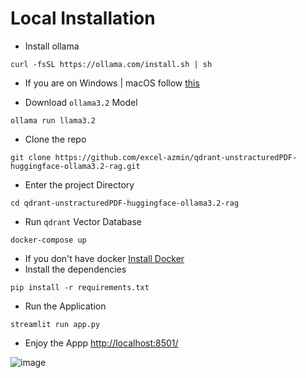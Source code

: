 # Local Installation 

* Install ollama 
```
curl -fsSL https://ollama.com/install.sh | sh
```

* If you are on Windows | macOS follow [this](https://ollama.com/download)

* Download `ollama3.2` Model
```
ollama run llama3.2
```
* Clone the repo
```
git clone https://github.com/excel-azmin/qdrant-unstracturedPDF-huggingface-ollama3.2-rag.git
```
* Enter the project Directory
```
cd qdrant-unstracturedPDF-huggingface-ollama3.2-rag
```
* Run `qdrant` Vector Database
```
docker-compose up
```
* If you don't have docker [Install Docker](https://docs.docker.com/engine/install/)
* Install the dependencies
```
pip install -r requirements.txt
```
* Run the Application
```
streamlit run app.py
```    
* Enjoy the Appp [http://localhost:8501/](http://localhost:8501/)


![image](https://github.com/user-attachments/assets/f2f21eed-2f5e-4fde-a221-7777dd469e3c)


